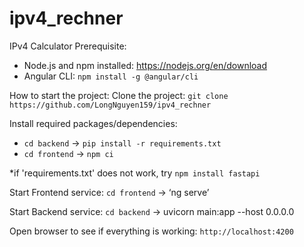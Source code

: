 # ipv4_rechner
IPv4 Calculator
Prerequisite:
- Node.js and npm installed: https://nodejs.org/en/download
- Angular CLI: `npm install -g @angular/cli`



How to start the project:
Clone the project: `git clone https://github.com/LongNguyen159/ipv4_rechner`

Install required packages/dependencies:
- `cd backend` -> `pip install -r requirements.txt`
- `cd frontend` -> `npm ci`

*if 'requirements.txt' does not work, try `npm install fastapi`

Start Frontend service: `cd frontend` -> ‘ng serve’

Start Backend service: `cd backend` -> uvicorn main:app --host 0.0.0.0

Open browser to see if everything is working: `http://localhost:4200`

